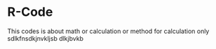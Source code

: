 # R-Code
This codes is about math or calculation or method for calculation only
sdlkfnsdkjnvkljsb dlkjbvkb 